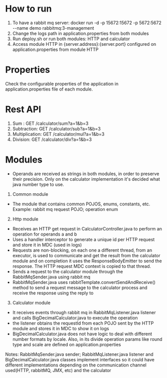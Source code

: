 # How to run 

1. To have a rabbit mq server: docker run -d -p 15672:15672 -p 5672:5672 --name demo rabbitmq:3-management
2. Change the logs path in application.properties from both modules
3. Run deploy.sh or run both modules: HTTP and calculator
4. Access module HTTP in {server.address}:{server.port} configured on application.properties from module HTTP

# Properties

Check the configurable properties of the application in application.properties file of each module. 

# Rest API

1. Sum : GET /calculator/sum?a=1&b=3
2. Subtraction: GET /calculator/sub?a=1&b=3
3. Multiplication: GET /calculator/mul?a=1&b=3
4. Division: GET /calculator/div?a=1&b=3

# Modules

- Operands are received as strings in both modules, in order to preserve their precision. Only on the calculator implementation it's decided what java number type to use.

1. Common module

- The module that contains common POJOS, enums, constants, etc. Example: rabbit mq request POJO; operation enum

2. Http module

- Receives an HTTP get request in CalculatorController.java to perform an operation for operands a and b
- Uses a handler interceptor to generate a unique id per HTTP request and store it in MDC (used in logs)
- Requests are non-blocking, on each one a different thread, from an executor, is used to communicate and get the result from the calculator module and on completion it uses the ResponseBodyEmitter to send the response. The HTTP request MDC context is copied to that thread.
- Sends a request to the calculator module through the RabbitMqSender.java using rabbit mq
- RabbitMqSender.java uses rabbitTemplate.convertSendAndReceive() method to send a request message to the calculator process and receive the response using the reply to


3. Calculator module

- It receives events through rabbit mq in RabbitMqListener.java listener and calls BigDecimalCalculator.java to execute the operation
- the listener obtains the requestId from each POJO sent by the HTTP module and stores it in MDC to show it on logs
- BigDecimalCalculator.java does not have logic to deal with different number formats by locale. Also, in its divide operation params like round type and scale are defined on application.properties 

Notes: RabbitMqSender.java sender; RabbitMqListener.java listener and BigDecimalCalculator.java classes implement interfaces so it could have different implementations depending on the communication channel used(HTTP, rabbitMQ, JMX, etc) and the calculator
